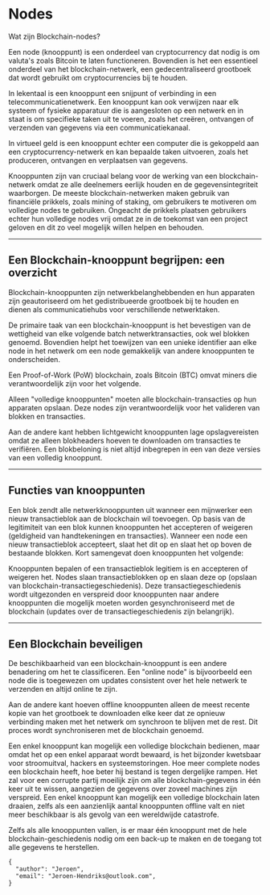 # Nodes


Wat zijn Blockchain-nodes?

Een node (knooppunt) is een onderdeel van cryptocurrency dat nodig is om valuta's zoals Bitcoin te laten functioneren. Bovendien is het een essentieel onderdeel van het blockchain-netwerk, een gedecentraliseerd grootboek dat wordt gebruikt om cryptocurrencies bij te houden.

In lekentaal is een knooppunt een snijpunt of verbinding in een telecommunicatienetwerk. Een knooppunt kan ook verwijzen naar elk systeem of fysieke apparatuur die is aangesloten op een netwerk en in staat is om specifieke taken uit te voeren, zoals het creëren, ontvangen of verzenden van gegevens via een communicatiekanaal.

In virtueel geld is een knooppunt echter een computer die is gekoppeld aan een cryptocurrency-netwerk en kan bepaalde taken uitvoeren, zoals het produceren, ontvangen en verplaatsen van gegevens.

Knooppunten zijn van cruciaal belang voor de werking van een blockchain-netwerk omdat ze alle deelnemers eerlijk houden en de gegevensintegriteit waarborgen. De meeste blockchain-netwerken maken gebruik van financiële prikkels, zoals mining of staking, om gebruikers te motiveren om volledige nodes te gebruiken. Ongeacht de prikkels plaatsen gebruikers echter hun volledige nodes vrij omdat ze in de toekomst van een project geloven en dit zo veel mogelijk willen helpen en behouden.

---
## Een Blockchain-knooppunt begrijpen: een overzicht
Blockchain-knooppunten zijn netwerkbelanghebbenden en hun apparaten zijn geautoriseerd om het gedistribueerde grootboek bij te houden en dienen als communicatiehubs voor verschillende netwerktaken.

De primaire taak van een blockchain-knooppunt is het bevestigen van de wettigheid van elke volgende batch netwerktransacties, ook wel blokken genoemd. Bovendien helpt het toewijzen van een unieke identifier aan elke node in het netwerk om een node gemakkelijk van andere knooppunten te onderscheiden.

Een Proof-of-Work (PoW) blockchain, zoals Bitcoin (BTC) omvat miners die verantwoordelijk zijn voor het volgende.

Alleen "volledige knooppunten" moeten alle blockchain-transacties op hun apparaten opslaan. Deze nodes zijn verantwoordelijk voor het valideren van blokken en transacties.

Aan de andere kant hebben lichtgewicht knooppunten lage opslagvereisten omdat ze alleen blokheaders hoeven te downloaden om transacties te verifiëren. Een blokbeloning is niet altijd inbegrepen in een van deze versies van een volledig knooppunt.

---
## Functies van knooppunten
Een blok zendt alle netwerkknooppunten uit wanneer een mijnwerker een nieuw transactieblok aan de blockchain wil toevoegen. Op basis van de legitimiteit van een blok kunnen knooppunten het accepteren of weigeren (geldigheid van handtekeningen en transacties). Wanneer een node een nieuw transactieblok accepteert, slaat het dit op en slaat het op boven de bestaande blokken. Kort samengevat doen knooppunten het volgende:

Knooppunten bepalen of een transactieblok legitiem is en accepteren of weigeren het.
Nodes slaan transactieblokken op en slaan deze op (opslaan van blockchain-transactiegeschiedenis).
Deze transactiegeschiedenis wordt uitgezonden en verspreid door knooppunten naar andere knooppunten die mogelijk moeten worden gesynchroniseerd met de blockchain (updates over de transactiegeschiedenis zijn belangrijk).


---
## Een Blockchain beveiligen
De beschikbaarheid van een blockchain-knooppunt is een andere benadering om het te classificeren. Een "online node" is bijvoorbeeld een node die is toegewezen om updates consistent over het hele netwerk te verzenden en altijd online te zijn.

Aan de andere kant hoeven offline knooppunten alleen de meest recente kopie van het grootboek te downloaden elke keer dat ze opnieuw verbinding maken met het netwerk om synchroon te blijven met de rest. Dit proces wordt synchroniseren met de blockchain genoemd.

Een enkel knooppunt kan mogelijk een volledige blockchain bedienen, maar omdat het op een enkel apparaat wordt bewaard, is het bijzonder kwetsbaar voor stroomuitval, hackers en systeemstoringen. Hoe meer complete nodes een blockchain heeft, hoe beter hij bestand is tegen dergelijke rampen. Het zal voor een corrupte partij moeilijk zijn om alle blockchain-gegevens in één keer uit te wissen, aangezien de gegevens over zoveel machines zijn verspreid. Een enkel knooppunt kan mogelijk een volledige blockchain laten draaien, zelfs als een aanzienlijk aantal knooppunten offline valt en niet meer beschikbaar is als gevolg van een wereldwijde catastrofe.

Zelfs als alle knooppunten vallen, is er maar één knooppunt met de hele blockchain-geschiedenis nodig om een back-up te maken en de toegang tot alle gegevens te herstellen.


```
{
  "author": "Jeroen",
  "email": "Jeroen-Hendriks@outlook.com",
}
```
